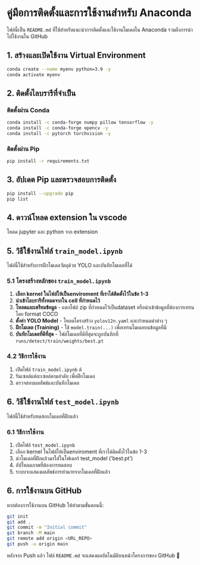 # คู่มือการติดตั้งและการใช้งานสำหรับ Anaconda

ไฟล์นี้เป็น `README.md` ที่ใช้สำหรับแนะนำการติดตั้งและใช้งานโมเดลใน Anaconda รวมถึงการนำไปใช้งานใน GitHub

## 1. สร้างและเปิดใช้งาน Virtual Environment

```sh
conda create --name myenv python=3.9 -y
conda activate myenv
```

## 2. ติดตั้งไลบรารีที่จำเป็น

### ติดตั้งผ่าน Conda

```sh
conda install -c conda-forge numpy pillow tensorflow -y
conda install -c conda-forge opencv -y
conda install -c pytorch torchvision -y
```

### ติดตั้งผ่าน Pip

```sh
pip install -r requirements.txt
```

## 3. อัปเดต Pip และตรวจสอบการติดตั้ง

```sh
pip install --upgrade pip
pip list
```
## 4. ดาวน์โหลด extension ใน vscode
โหลด jupyter และ python จาก extension
## 5. วิธีใช้งานไฟล์ `train_model.ipynb`

ไฟล์นี้ใช้สำหรับการฝึกโมเดลวัตถุด้วย YOLO และบันทึกโมเดลที่ได้

### 5.1 โครงสร้างหลักของ `train_model.ipynb`
1. **เลือก kernel ในไฟล์ให้เป็นenviroment ที่เราได้ติดตั้งไว้ในข้อ 1-3**
2. **นำเข้าไลบรารีทั้งหมดจากใน cell ที่กำหนดไว้**
3. **โหลดและเตรียมข้อมูล** - แตกไฟล์ zip ที่กำหนดไว้เป็นdataset หรือนำเข้าข้อมูลที่ต้องการเทรนโดย format COCO
4. **ตั้งค่า YOLO Model** - โหลดโครงสร้าง `yolov12n.yaml` และกำหนดค่าต่าง ๆ
5. **ฝึกโมเดล (Training)** - ใช้ `model.train(...)` เพื่อเทรนโมเดลบนข้อมูลที่มี
6. **บันทึกโมเดลที่ดีที่สุด** - ไฟล์โมเดลที่ดีที่สุดจะถูกบันทึกที่ `runs/detect/train/weights/best.pt`

### 4.2 วิธีการใช้งาน
1. เปิดไฟล์ `train_model.ipynb` ด้
2. รันเซลล์แต่ละเซลล์ตามลำดับ เพื่อฝึกโมเดล
3. ตรวจสอบผลลัพธ์และบันทึกโมเดล

## 6. วิธีใช้งานไฟล์ `test_model.ipynb`

ไฟล์นี้ใช้สำหรับทดสอบโมเดลที่ฝึกแล้ว

### 6.1 วิธีการใช้งาน
1. เปิดไฟล์ `test_model.ipynb`
2. เลือก kernel ในไฟล์ให้เป็นenviroment ที่เราได้ติดตั้งไว้ในข้อ 1-3
3. นำโมเดลที่ฝึกแล้วมาใส่ในโฟเดอร์ test_model ('best.pt')
4. อัปโหลดภาพที่ต้องการทดสอบ
5. ระบบจะแสดงผลลัพธ์การทำนายจากโมเดลที่ฝึกแล้ว

## 6. การใช้งานบน GitHub
หากต้องการใช้งานบน GitHub ให้ทำตามขั้นตอนนี้:
```sh
git init
git add .
git commit -m "Initial commit"
git branch -M main
git remote add origin <URL_REPO>
git push -u origin main
```

หลังจาก Push แล้ว ไฟล์ `README.md` จะแสดงผลอัตโนมัติบนหน้าโครงการของ GitHub 🚀


